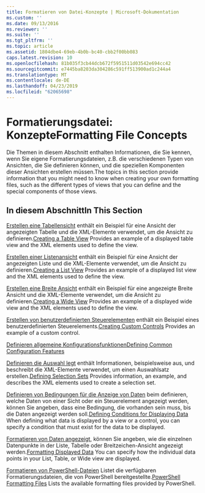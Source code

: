 ```yaml
---
title: Formatieren von Datei-Konzepte | Microsoft-Dokumentation
ms.custom: ''
ms.date: 09/13/2016
ms.reviewer: ''
ms.suite: ''
ms.tgt_pltfrm: ''
ms.topic: article
ms.assetid: 1804dbe4-69eb-4b0b-bc40-cbb2f00bb083
caps.latest.revision: 10
ms.openlocfilehash: 81b035f3cb44dcb672f5951511d03542e694cc42
ms.sourcegitcommit: e7445ba8203da304286c591ff513900ad1c244a4
ms.translationtype: MT
ms.contentlocale: de-DE
ms.lasthandoff: 04/23/2019
ms.locfileid: "62065698"
---
```

# <a name="formatting-file-concepts"></a><span data-ttu-id="56f3a-102">Formatierungsdatei: Konzepte</span><span class="sxs-lookup"><span data-stu-id="56f3a-102">Formatting File Concepts</span></span>

<span data-ttu-id="56f3a-103">Die Themen in diesem Abschnitt enthalten Informationen, die Sie kennen, wenn Sie eigene Formatierungsdateien, z.B. die verschiedenen Typen von Ansichten, die Sie definieren können, und die speziellen Komponenten dieser Ansichten erstellen müssen.</span><span class="sxs-lookup"><span data-stu-id="56f3a-103">The topics in this section provide information that you might need to know when creating your own formatting files, such as the different types of views that you can define and the special components of those views.</span></span>

## <a name="in-this-section"></a><span data-ttu-id="56f3a-104">In diesem Abschnitt</span><span class="sxs-lookup"><span data-stu-id="56f3a-104">In This Section</span></span>

<span data-ttu-id="56f3a-105">[Erstellen eine Tabellensicht](./creating-a-table-view.md) enthält ein Beispiel für eine Ansicht der angezeigten Tabelle und die XML-Elemente verwendet, um die Ansicht zu definieren.</span><span class="sxs-lookup"><span data-stu-id="56f3a-105">[Creating a Table View](./creating-a-table-view.md) Provides an example of a displayed table view and the XML elements used to define the view.</span></span>

<span data-ttu-id="56f3a-106">[Erstellen einer Listenansicht](./creating-a-list-view.md) enthält ein Beispiel für eine Ansicht der angezeigten Liste und die XML-Elemente verwendet, um die Ansicht zu definieren.</span><span class="sxs-lookup"><span data-stu-id="56f3a-106">[Creating a List View](./creating-a-list-view.md) Provides an example of a displayed list view and the XML elements used to define the view.</span></span>

<span data-ttu-id="56f3a-107">[Erstellen eine Breite Ansicht](./creating-a-wide-view.md) enthält ein Beispiel für eine angezeigte Breite Ansicht und die XML-Elemente verwendet, um die Ansicht zu definieren.</span><span class="sxs-lookup"><span data-stu-id="56f3a-107">[Creating a Wide View](./creating-a-wide-view.md) Provides an example of a displayed wide view and the XML elements used to define the view.</span></span>

<span data-ttu-id="56f3a-108">[Erstellen von benutzerdefinierten Steuerelementen](./creating-custom-controls.md) enthält ein Beispiel eines benutzerdefinierten Steuerelements.</span><span class="sxs-lookup"><span data-stu-id="56f3a-108">[Creating Custom Controls](./creating-custom-controls.md) Provides an example of a custom control.</span></span>

[<span data-ttu-id="56f3a-109">Definieren allgemeine Konfigurationsfunktionen</span><span class="sxs-lookup"><span data-stu-id="56f3a-109">Defining Common Configuration Features</span></span>](./defining-common-configuration-features.md)

<span data-ttu-id="56f3a-110">[Definieren die Auswahl legt](./defining-selection-sets.md) enthält Informationen, beispielsweise aus, und beschreibt die XML-Elemente verwendet, um einen Auswahlsatz erstellen.</span><span class="sxs-lookup"><span data-stu-id="56f3a-110">[Defining Selection Sets](./defining-selection-sets.md) Provides information, an example, and describes the XML elements used to create a selection set.</span></span>

<span data-ttu-id="56f3a-111">[Definieren von Bedingungen für die Anzeige von Daten](./defining-conditions-for-displaying-data.md) beim definieren, welche Daten von einer Sicht oder ein Steuerelement angezeigt werden, können Sie angeben, dass eine Bedingung, die vorhanden sein muss, bis die Daten angezeigt werden soll.</span><span class="sxs-lookup"><span data-stu-id="56f3a-111">[Defining Conditions for Displaying Data](./defining-conditions-for-displaying-data.md) When defining what data is displayed by a view or a control, you can specify a condition that must exist for the data to be displayed.</span></span>

<span data-ttu-id="56f3a-112">[Formatieren von Daten angezeigt,](./formatting-displayed-data.md) können Sie angeben, wie die einzelnen Datenpunkte in der Liste, Tabelle oder Breitzeichen-Ansicht angezeigt werden.</span><span class="sxs-lookup"><span data-stu-id="56f3a-112">[Formatting Displayed Data](./formatting-displayed-data.md) You can specify how the individual data points in your List, Table, or Wide view are displayed.</span></span>

<span data-ttu-id="56f3a-113">[Formatieren von PowerShell-Dateien](./powershell-formatting-files.md) Listet die verfügbaren Formatierungsdateien, die von PowerShell bereitgestellte.</span><span class="sxs-lookup"><span data-stu-id="56f3a-113">[PowerShell Formatting Files](./powershell-formatting-files.md) Lists the available formatting files provided by PowerShell.</span></span>
